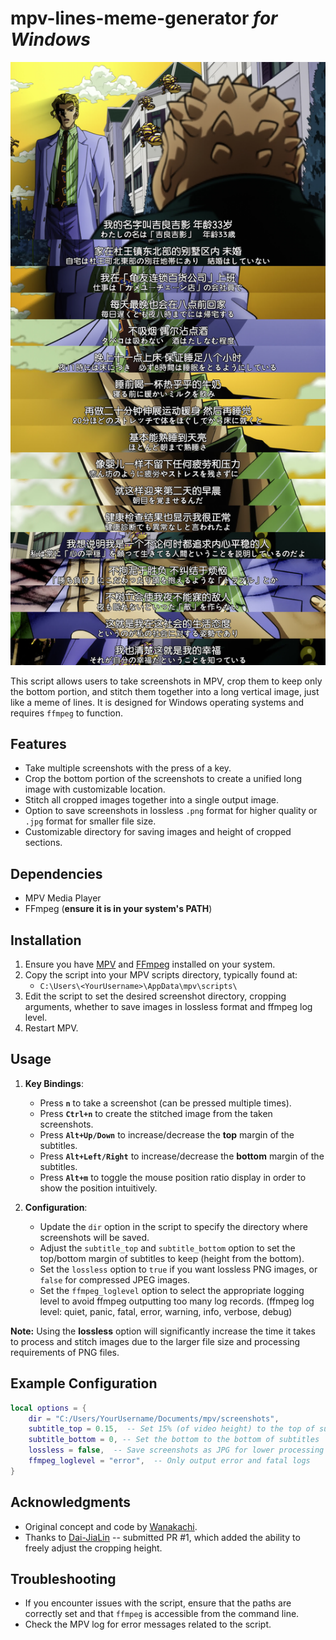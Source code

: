 # mpv-lines-meme-generator *for Windows*

![](example.jpg)

This script allows users to take screenshots in MPV, crop them to keep only the bottom portion, and stitch them together into a long vertical image, just like a meme of lines. It is designed for Windows operating systems and requires `ffmpeg` to function.

## Features

- Take multiple screenshots with the press of a key.
- Crop the bottom portion of the screenshots to create a unified long image with customizable location.
- Stitch all cropped images together into a single output image.
- Option to save screenshots in lossless `.png` format for higher quality or `.jpg` format for smaller file size.
- Customizable directory for saving images and height of cropped sections.

## Dependencies

- MPV Media Player
- FFmpeg (**ensure it is in your system's PATH**)

## Installation

1. Ensure you have [MPV](https://mpv.io/) and [FFmpeg](https://ffmpeg.org/) installed on your system.
2. Copy the script into your MPV scripts directory, typically found at:
   - `C:\Users\<YourUsername>\AppData\mpv\scripts\`
3. Edit the script to set the desired screenshot directory, cropping arguments, whether to save images in lossless format and ffmpeg log level.
4. Restart MPV.

## Usage

1. **Key Bindings**:
   - Press **`n`** to take a screenshot (can be pressed multiple times).
   - Press **`Ctrl+n`** to create the stitched image from the taken screenshots.
   - Press **`Alt+Up/Down`** to increase/decrease the **top** margin of the subtitles.
   - Press **`Alt+Left/Right`** to increase/decrease the **bottom** margin of the subtitles.
   - Press **`Alt+m`** to toggle the mouse position ratio display in order to show the position intuitively.

2. **Configuration**:
   - Update the `dir` option in the script to specify the directory where screenshots will be saved.
   - Adjust the `subtitle_top` and `subtitle_bottom` option to set the top/bottom margin of subtitles to keep (height from the bottom).
   - Set the `lossless` option to `true` if you want lossless PNG images, or `false` for compressed JPEG images. 
   - Set the `ffmpeg_loglevel` option to select the appropriate logging level to avoid ffmpeg outputting too many log records. (ffmpeg log level: quiet, panic, fatal, error, warning, info, verbose, debug)

**Note:** Using the **lossless** option will significantly increase the time it takes to process and stitch images due to the larger file size and processing requirements of PNG files.

## Example Configuration

```lua
local options = {
    dir = "C:/Users/YourUsername/Documents/mpv/screenshots",
    subtitle_top = 0.15,  -- Set 15% (of video height) to the top of subtitles
    subtitle_bottom = 0, -- Set the bottom to the bottom of subtitles
    lossless = false,  -- Save screenshots as JPG for lower processing time
    ffmpeg_loglevel = "error",  -- Only output error and fatal logs
}
```

## Acknowledgments

- Original concept and code by [Wanakachi](https://github.com/WatanabeChika).
- Thanks to [Dai-JiaLin](https://github.com/Dai-JiaLin) -- submitted PR #1, which added the ability to freely adjust the cropping height.

## Troubleshooting

- If you encounter issues with the script, ensure that the paths are correctly set and that `ffmpeg` is accessible from the command line.
- Check the MPV log for error messages related to the script.

